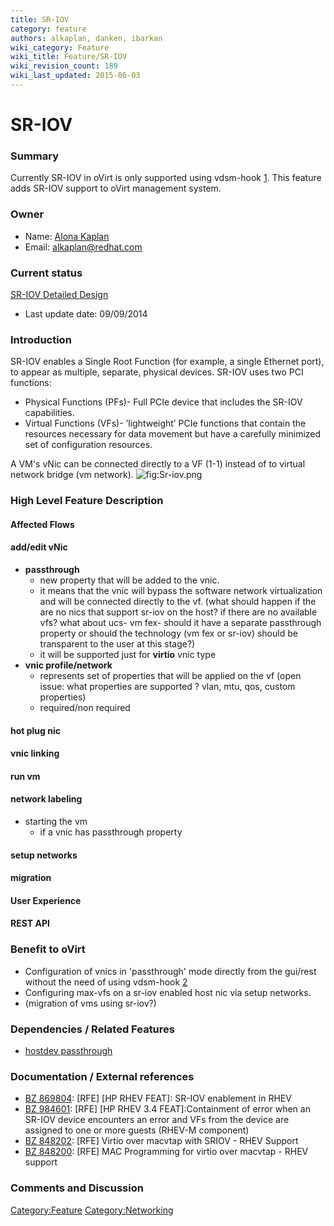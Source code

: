 ```yaml
---
title: SR-IOV
category: feature
authors: alkaplan, danken, ibarkan
wiki_category: Feature
wiki_title: Feature/SR-IOV
wiki_revision_count: 189
wiki_last_updated: 2015-06-03
---
```


# SR-IOV

### Summary

Currently SR-IOV in oVirt is only supported using vdsm-hook [1](http://www.ovirt.org/VDSM-Hooks/sriov). This feature adds SR-IOV support to oVirt management system.

### Owner

*   Name: [ Alona Kaplan](User:alkaplan)
*   Email: <alkaplan@redhat.com>

### Current status

[SR-IOV Detailed Design](http://wiki.ovirt.org/Feature/DetailedSRIOV)

*   Last update date: 09/09/2014

### Introduction

SR-IOV enables a Single Root Function (for example, a single Ethernet port), to appear as multiple, separate, physical devices. SR-IOV uses two PCI functions:

*   Physical Functions (PFs)- Full PCIe device that includes the SR-IOV capabilities.
*   Virtual Functions (VFs)- ’lightweight’ PCIe functions that contain the resources necessary for data movement but have a carefully minimized set of configuration resources.

A VM's vNic can be connected directly to a VF (1-1) instead of to virtual network bridge (vm network). ![](Sr-iov.png "fig:Sr-iov.png")

### High Level Feature Description

#### Affected Flows

#### <b> add/edit vNic</b>

*   <b>passthrough </b>
    -   new property that will be added to the vnic.
    -   it means that the vnic will bypass the software network virtualization and will be connected directly to the vf. (what should happen if the are no nics that support sr-iov on the host? if there are no available vfs? what about ucs- vm fex- should it have a separate passthrough property or should the technology (vm fex or sr-iov) should be transparent to the user at this stage?)
    -   it will be supported just for <b>virtio</b> vnic type
*   <b>vnic profile/network</b>
    -   represents set of properties that will be applied on the vf (open issue: what properties are supported ? vlan, mtu, qos, custom properties)
    -   required/non required

#### <b>hot plug nic</b>

#### <b>vnic linking</b>

#### <b>run vm</b>

#### <b> network labeling </b>

*   starting the vm
    -   if a vnic has passthrough property

#### <b>setup networks</b>

#### <b>migration</b>

#### User Experience

#### REST API

### Benefit to oVirt

*   Configuration of vnics in 'passthrough' mode directly from the gui/rest without the need of using vdsm-hook [2](http://www.ovirt.org/VDSM-Hooks/sriov)
*   Configuring max-vfs on a sr-iov enabled host nic via setup networks.
*   (migration of vms using sr-iov?)

### Dependencies / Related Features

*   [hostdev passthrough](http://www.ovirt.org/Features/hostdev_passthrough)

### Documentation / External references

*   [BZ 869804](https://bugzilla.redhat.com/869804): [RFE] [HP RHEV FEAT]: SR-IOV enablement in RHEV
*   [BZ 984601](https://bugzilla.redhat.com/984601): [RFE] [HP RHEV 3.4 FEAT]:Containment of error when an SR-IOV device encounters an error and VFs from the device are assigned to one or more guests (RHEV-M component)
*   [BZ 848202](https://bugzilla.redhat.com/848202): [RFE] Virtio over macvtap with SRIOV - RHEV Support
*   [BZ 848200](https://bugzilla.redhat.com/848200): [RFE] MAC Programming for virtio over macvtap - RHEV support

### Comments and Discussion

<Category:Feature> <Category:Networking>
